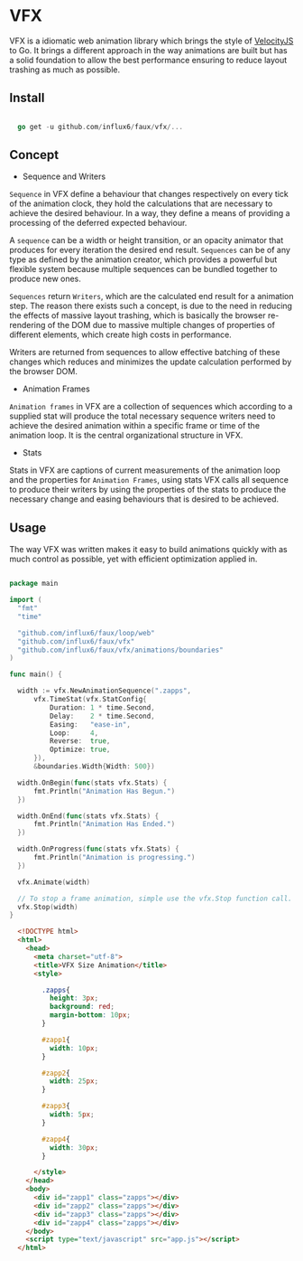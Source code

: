 # VFX
 VFX is a idiomatic web animation library which brings the style of [VelocityJS](https://julian.com/research/velocity/)
 to Go. It brings a different approach in the way animations are built but
 has a solid foundation to allow the best performance ensuring to reduce layout
 trashing as much as possible.

## Install

  ```go

    go get -u github.com/influx6/faux/vfx/...

  ```

## Concept

  - Sequence and Writers

  `Sequence` in VFX define a behaviour that changes respectively on every tick of
  the animation clock, they hold the calculations that are necessary to achieve
  the desired behaviour. In a way, they define a means of providing a
  processing of the deferred expected behaviour.

  A `sequence` can be a width or height transition, or an opacity animator that
  produces for every iteration the desired end result.
  `Sequences` can be of any type as defined by the animation creator, which
  provides a powerful but flexible system because multiple sequences can be bundled
  together to produce new ones.

  `Sequences` return `Writers`, which are the calculated end result for a animation step.
  The reason there exists such a concept, is due to the need in reducing the effects of
  massive layout trashing, which is basically the browser re-rendering of the DOM
  due to massive multiple changes of properties of different elements, which create
  high costs in performance.

  Writers are returned from sequences to allow effective batching of these changes
  which reduces and minimizes the update calculation performed by the browser DOM.

  - Animation Frames

  `Animation frames` in VFX are a collection of sequences which according to a
  supplied stat will produce the total necessary sequence writers need to
  achieve the desired animation within a specific frame or time of the animation
  loop. It is the central organizational structure in VFX.

  - Stats

  Stats in VFX are captions of current measurements of the animation loop and the
  properties for `Animation Frames`, using stats VFX calls all sequence to produce
  their writers by using the properties of the stats to produce the necessary change
  and easing behaviours that is desired to be achieved.

## Usage
  The way VFX was written makes it easy to build animations quickly with as much
  control as possible, yet with efficient optimization applied in.



  ```go

  package main

  import (
  	"fmt"
  	"time"

  	"github.com/influx6/faux/loop/web"
  	"github.com/influx6/faux/vfx"
  	"github.com/influx6/faux/vfx/animations/boundaries"
  )

  func main() {

  	width := vfx.NewAnimationSequence(".zapps",
  		vfx.TimeStat(vfx.StatConfig{
  			Duration: 1 * time.Second,
  			Delay:    2 * time.Second,
  			Easing:   "ease-in",
  			Loop:     4,
  			Reverse:  true,
  			Optimize: true,
  		}),
  		&boundaries.Width{Width: 500})

  	width.OnBegin(func(stats vfx.Stats) {
  		fmt.Println("Animation Has Begun.")
  	})

  	width.OnEnd(func(stats vfx.Stats) {
  		fmt.Println("Animation Has Ended.")
  	})

  	width.OnProgress(func(stats vfx.Stats) {
  		fmt.Println("Animation is progressing.")
  	})

  	vfx.Animate(width)

    // To stop a frame animation, simple use the vfx.Stop function call.
    vfx.Stop(width)
  }

  ```

  ```html
    <!DOCTYPE html>
    <html>
      <head>
        <meta charset="utf-8">
        <title>VFX Size Animation</title>
        <style>

          .zapps{
            height: 3px;
            background: red;
            margin-bottom: 10px;
          }

          #zapp1{
            width: 10px;
          }

          #zapp2{
            width: 25px;
          }

          #zapp3{
            width: 5px;
          }

          #zapp4{
            width: 30px;
          }

        </style>
      </head>
      <body>
        <div id="zapp1" class="zapps"></div>
        <div id="zapp2" class="zapps"></div>
        <div id="zapp3" class="zapps"></div>
        <div id="zapp4" class="zapps"></div>
      </body>
      <script type="text/javascript" src="app.js"></script>
    </html>

  ```
